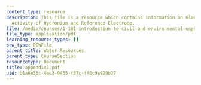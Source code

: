 ```yaml
---
content_type: resource
description: This file is a resource which contains information on Glass Electrode,
  Activity of Hydronium and Reference Electrode.
file: /media/courses/1-101-introduction-to-civil-and-environmental-engineering-design-i-fall-2006/b1a6e36c4ec39455f37cff8c9e929b27_appendix1.pdf
file_type: application/pdf
learning_resource_types: []
ocw_type: OCWFile
parent_title: Water Resources
parent_type: CourseSection
resourcetype: Document
title: appendix1.pdf
uid: b1a6e36c-4ec3-9455-f37c-ff8c9e929b27
---
```

